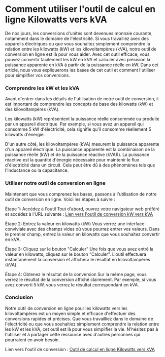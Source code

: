 Comment utiliser l'outil de calcul en ligne Kilowatts vers kVA
==============================================================

De nos jours, les conversions d'unités sont devenues monnaie courante, notamment dans le domaine de l'électricité. Si vous travaillez avec des appareils électriques ou que vous souhaitez simplement comprendre la relation entre les kilowatts (kW) et les kilovoltampères (kVA), notre outil de conversion en ligne est là pour vous aider. Avec cet outil efficace, vous pouvez convertir facilement les kW en kVA et calculer avec précision la puissance apparente en kVA à partir de la puissance réelle en kW. Dans cet article, nous vous expliquerons les bases de cet outil et comment l'utiliser pour simplifier vos conversions.

### Comprendre les kW et les kVA

Avant d'entrer dans les détails de l'utilisation de notre outil de conversion, il est important de comprendre les concepts de base des kilowatts (kW) et des kilovoltampères (kVA).

Les kilowatts (kW) représentent la puissance réelle consommée ou produite par un appareil électrique. Par exemple, si vous avez un appareil qui consomme 5 kW d'électricité, cela signifie qu'il consomme réellement 5 kilowatts d'énergie.

D'un autre côté, les kilovoltampères (kVA) mesurent la puissance apparente d'un appareil électrique. La puissance apparente est la combinaison de la puissance réelle (kW) et de la puissance réactive (kVAR). La puissance réactive est la quantité d'énergie nécessaire pour maintenir le flux d'électricité dans un circuit. Cela peut être dû à des phénomènes tels que l'inductance ou la capacitance.

### Utiliser notre outil de conversion en ligne

Maintenant que vous comprenez les bases, passons à l'utilisation de notre outil de conversion en ligne. Voici les étapes à suivre :

Étape 1: Accédez à l'outil Tout d'abord, ouvrez votre navigateur web préféré et accédez à l'URL suivante : [Lien vers l'outil de conversion kW vers kVA](https://www.onlinecalculatorsfree.com/fr/tools/kilowatts-to-kva-calculator.html)

Étape 2: Entrez la valeur en kilowatts (kW) Vous verrez une interface conviviale avec des champs vides où vous pourrez entrer vos valeurs. Dans le premier champ, entrez la valeur en kilowatts que vous souhaitez convertir en kVA.

Étape 3: Cliquez sur le bouton "Calculer" Une fois que vous avez entré la valeur en kilowatts, cliquez sur le bouton "Calculer". L'outil effectuera instantanément la conversion et affichera le résultat en kilovoltampères (kVA).

Étape 4: Obtenez le résultat de la conversion Sur la même page, vous verrez le résultat de la conversion affiché clairement. Par exemple, si vous avez converti 5 kW, vous verrez le résultat correspondant en kVA.

### Conclusion

Notre outil de conversion en ligne pour les kilowatts vers les kilovoltampères est un moyen simple et efficace d'effectuer des conversions rapides et précises. Que vous travailliez dans le domaine de l'électricité ou que vous souhaitiez simplement comprendre la relation entre les kW et les kVA, cet outil est là pour vous simplifier la vie. N'hésitez pas à l'utiliser et à partager cette ressource avec d'autres personnes qui pourraient en avoir besoin.

Lien vers l'outil de conversion : [Outil de calcul en ligne Kilowatts vers kVA](https://www.onlinecalculatorsfree.com/fr/tools/kilowatts-to-kva-calculator.html)
